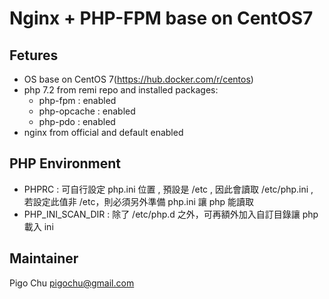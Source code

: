 Nginx + PHP-FPM base on CentOS7
===============================


## Fetures ##

- OS base on CentOS 7(https://hub.docker.com/r/centos)
- php 7.2 from remi repo and installed packages:
  - php-fpm : enabled
  - php-opcache : enabled
  - php-pdo : enabled
- nginx from official and default enabled


## PHP Environment  ##

- PHPRC : 可自行設定 php.ini 位置 , 預設是 /etc , 因此會讀取 /etc/php.ini , 若設定此值非 /etc，則必須另外準備 php.ini 讓 php 能讀取
- PHP_INI_SCAN_DIR : 除了 /etc/php.d 之外，可再額外加入自訂目錄讓 php 載入 ini

## Maintainer ##

Pigo Chu <pigochu@gmail.com>